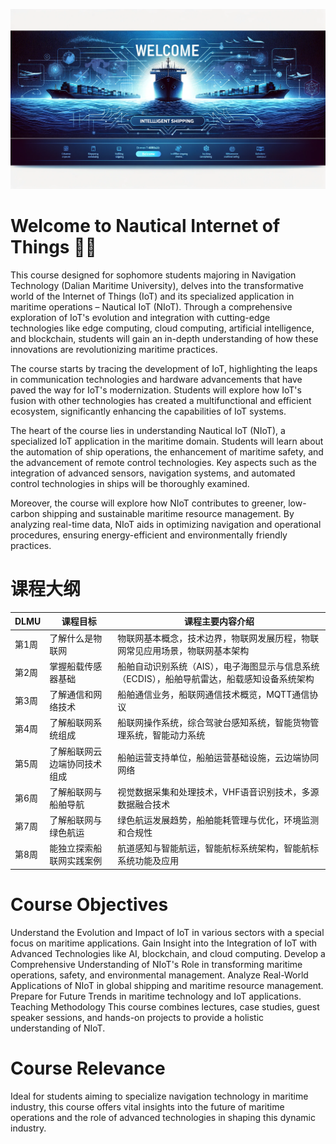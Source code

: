 ![Welcome sign](images/welcome_intelligent_shipping.png ':class=banner-image')

# Welcome to Nautical Internet of Things 👋🏼  

This course designed for sophomore students majoring in Navigation Technology (Dalian Maritime University), delves into the transformative world of the Internet of Things (IoT) and its specialized application in maritime operations – Nautical IoT (NIoT). Through a comprehensive exploration of IoT's evolution and integration with cutting-edge technologies like edge computing, cloud computing, artificial intelligence, and blockchain, students will gain an in-depth understanding of how these innovations are revolutionizing maritime practices.

The course starts by tracing the development of IoT, highlighting the leaps in communication technologies and hardware advancements that have paved the way for IoT's modernization. Students will explore how IoT's fusion with other technologies has created a multifunctional and efficient ecosystem, significantly enhancing the capabilities of IoT systems.

The heart of the course lies in understanding Nautical IoT (NIoT), a specialized IoT application in the maritime domain. Students will learn about the automation of ship operations, the enhancement of maritime safety, and the advancement of remote control technologies. Key aspects such as the integration of advanced sensors, navigation systems, and automated control technologies in ships will be thoroughly examined.

Moreover, the course will explore how NIoT contributes to greener, low-carbon shipping and sustainable maritime resource management. By analyzing real-time data, NIoT aids in optimizing navigation and operational procedures, ensuring energy-efficient and environmentally friendly practices.

# 课程大纲

| DLMU | 课程目标                      | 课程主要内容介绍                                               |
|--------|-------------------------------|-------------------------------------------------------------|
| 第1周  | 了解什么是物联网                | 物联网基本概念，技术边界，物联网发展历程，物联网常见应用场景，物联网基本架构 |
| 第2周  | 掌握船载传感器基础                | 船舶自动识别系统（AIS），电子海图显示与信息系统（ECDIS），船舶导航雷达，船载感知设备系统架构 |
| 第3周  | 了解通信和网络技术                | 船舶通信业务，船联网通信技术概览，MQTT通信协议                  |
| 第4周  | 了解船联网系统组成                | 船联网操作系统，综合驾驶台感知系统，智能货物管理系统，智能动力系统    |
| 第5周  | 了解船联网云边端协同技术组成          | 船舶运营支持单位，船舶运营基础设施，云边端协同网络              |
| 第6周  | 了解船联网与船舶导航              | 视觉数据采集和处理技术，VHF语音识别技术，多源数据融合技术         |
| 第7周  | 了解船联网与绿色航运              | 绿色航运发展趋势，船舶能耗管理与优化，环境监测和合规性           |
| 第8周  | 能独立探索船联网实践案例      | 航道感知与智能航运，智能航标系统架构，智能航标系统功能及应用      |

# Course Objectives

Understand the Evolution and Impact of IoT in various sectors with a special focus on maritime applications.
Gain Insight into the Integration of IoT with Advanced Technologies like AI, blockchain, and cloud computing.
Develop a Comprehensive Understanding of NIoT's Role in transforming maritime operations, safety, and environmental management.
Analyze Real-World Applications of NIoT in global shipping and maritime resource management.
Prepare for Future Trends in maritime technology and IoT applications.
Teaching Methodology
This course combines lectures, case studies, guest speaker sessions, and hands-on projects to provide a holistic understanding of NIoT.

# Course Relevance

Ideal for students aiming to specialize navigation technology in maritime industry, this course offers vital insights into the future of maritime operations and the role of advanced technologies in shaping this dynamic industry.
